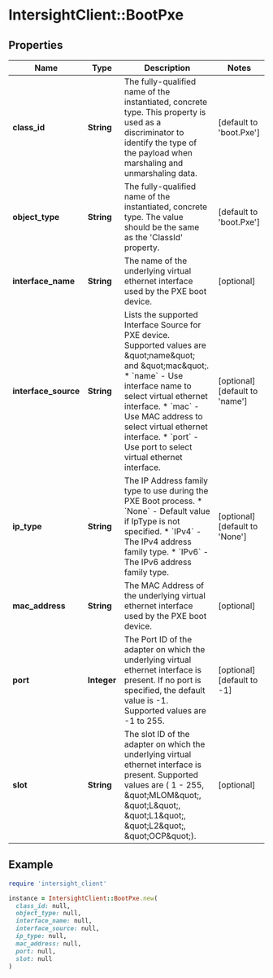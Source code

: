 # IntersightClient::BootPxe

## Properties

| Name | Type | Description | Notes |
| ---- | ---- | ----------- | ----- |
| **class_id** | **String** | The fully-qualified name of the instantiated, concrete type. This property is used as a discriminator to identify the type of the payload when marshaling and unmarshaling data. | [default to &#39;boot.Pxe&#39;] |
| **object_type** | **String** | The fully-qualified name of the instantiated, concrete type. The value should be the same as the &#39;ClassId&#39; property. | [default to &#39;boot.Pxe&#39;] |
| **interface_name** | **String** | The name of the underlying virtual ethernet interface used by the PXE boot device. | [optional] |
| **interface_source** | **String** | Lists the supported Interface Source for PXE device. Supported values are \&quot;name\&quot; and \&quot;mac\&quot;. * &#x60;name&#x60; - Use interface name to select virtual ethernet interface. * &#x60;mac&#x60; - Use MAC address to select virtual ethernet interface. * &#x60;port&#x60; - Use port to select virtual ethernet interface. | [optional][default to &#39;name&#39;] |
| **ip_type** | **String** | The IP Address family type to use during the PXE Boot process. * &#x60;None&#x60; - Default value if IpType is not specified. * &#x60;IPv4&#x60; - The IPv4 address family type. * &#x60;IPv6&#x60; - The IPv6 address family type. | [optional][default to &#39;None&#39;] |
| **mac_address** | **String** | The MAC Address of the underlying virtual ethernet interface used by the PXE boot device. | [optional] |
| **port** | **Integer** | The Port ID of the adapter on which the underlying virtual ethernet interface is present. If no port is specified, the default value is -1. Supported values are -1 to 255. | [optional][default to -1] |
| **slot** | **String** | The slot ID of the adapter on which the underlying virtual ethernet interface is present. Supported values are ( 1 - 255, \&quot;MLOM\&quot;, \&quot;L\&quot;, \&quot;L1\&quot;, \&quot;L2\&quot;, \&quot;OCP\&quot;). | [optional] |

## Example

```ruby
require 'intersight_client'

instance = IntersightClient::BootPxe.new(
  class_id: null,
  object_type: null,
  interface_name: null,
  interface_source: null,
  ip_type: null,
  mac_address: null,
  port: null,
  slot: null
)
```

